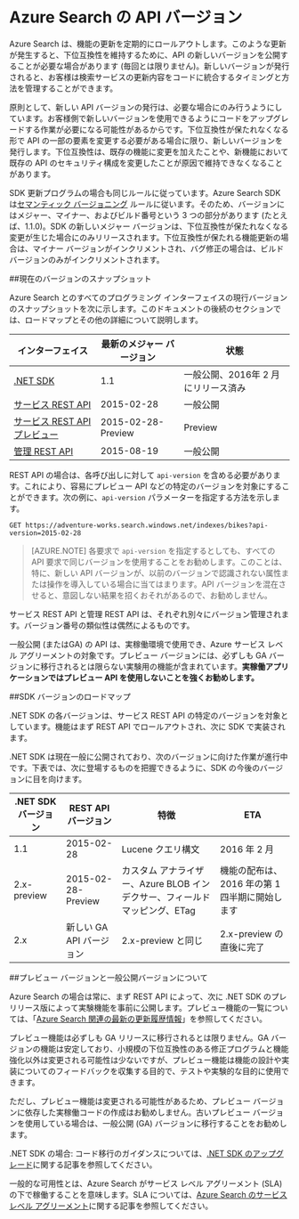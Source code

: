 <properties
   pageTitle="Azure Search の API バージョン | Microsoft Azure | Search API"
   description="Azure Search REST API のバージョン ポリシーと .NET SDK のクライアント ライブラリ"
   services="search"
   documentationCenter=""
   authors="brjohnstmsft"
   manager="pablocas"
   editor=""/>

<tags
   ms.service="search"
   ms.devlang="dotnet"
   ms.workload="search"
   ms.topic="article"
   ms.tgt_pltfrm="na"
   ms.date="05/23/2016"
   ms.author="brjohnst"/>

# Azure Search の API バージョン

Azure Search は、機能の更新を定期的にロールアウトします。このような更新が発生すると、下位互換性を維持するために、API の新しいバージョンを公開することが必要な場合があります (毎回とは限りません)。新しいバージョンが発行されると、お客様は検索サービスの更新内容をコードに統合するタイミングと方法を管理することができます。

原則として、新しい API バージョンの発行は、必要な場合にのみ行うようにしています。お客様側で新しいバージョンを使用できるようにコードをアップグレードする作業が必要になる可能性があるからです。下位互換性が保たれなくなる形で API の一部の要素を変更する必要がある場合に限り、新しいバージョンを発行します。下位互換性は、既存の機能に変更を加えたことや、新機能において既存の API のセキュリティ構成を変更したことが原因で維持できなくなることがあります。

SDK 更新プログラムの場合も同じルールに従っています。Azure Search SDK は[セマンティック バージョニング](http://semver.org/) ルールに従います。そのため、バージョンにはメジャー、マイナー、およびビルド番号という 3 つの部分があります (たとえば、1.1.0)。SDK の新しいメジャー バージョンは、下位互換性が保たれなくなる変更が生じた場合にのみリリースされます。下位互換性が保たれる機能更新の場合は、マイナー バージョンがインクリメントされ、バグ修正の場合は、ビルド バージョンのみがインクリメントされます。

##現在のバージョンのスナップショット 

Azure Search とのすべてのプログラミング インターフェイスの現行バージョンのスナップショットを次に示します。このドキュメントの後続のセクションでは、ロードマップとその他の詳細について説明します。

インターフェイス|最新のメジャー バージョン|状態
----------|-------------------------|------
[.NET SDK](https://msdn.microsoft.com/library/azure/dn951165.aspx)|1\.1|一般公開、2016年 2 月にリリース済み
[サービス REST API](https://msdn.microsoft.com/library/azure/dn798935.aspx)|2015-02-28|一般公開
[サービス REST API プレビュー](search-api-2015-02-28-preview.md)|2015-02-28-Preview|Preview
[管理 REST API](https://msdn.microsoft.com/library/azure/dn832684.aspx)|2015-08-19|一般公開

REST API の場合は、各呼び出しに対して `api-version` を含める必要があります。これにより、容易にプレビュー API などの特定のバージョンを対象にすることができます。次の例に、`api-version` パラメーターを指定する方法を示します。

    GET https://adventure-works.search.windows.net/indexes/bikes?api-version=2015-02-28

> [AZURE.NOTE] 各要求で `api-version` を指定するとしても、すべての API 要求で同じバージョンを使用することをお勧めします。このことは、特に、新しい API バージョンが、以前のバージョンで認識されない属性または操作を導入している場合に当てはまります。API バージョンを混在させると、意図しない結果を招くおそれがあるので、お勧めしません。
> 
サービス REST API と管理 REST API は、それぞれ別々にバージョン管理されます。バージョン番号の類似性は偶然によるものです。

一般公開 (またはGA) の API は、実稼働環境で使用でき、Azure サービス レベル アグリーメントの対象です。プレビュー バージョンには、必ずしも GA バージョンに移行されるとは限らない実験用の機能が含まれています。**実稼働アプリケーションではプレビュー API を使用しないことを強くお勧めします。**

##SDK バージョンのロードマップ

.NET SDK の各バージョンは、サービス REST API の特定のバージョンを対象としています。機能はまず REST API でロールアウトされ、次に SDK で実装されます。

.NET SDK は現在一般に公開されており、次のバージョンに向けた作業が進行中です。下表では、次に登場するものを把握できるように、SDK の今後のバージョンに目を向けます。

.NET SDK バージョン|REST API バージョン|特徴|ETA
----------------|----------------|--------|---
1\.1|2015-02-28|Lucene クエリ構文|2016 年 2 月
2\.x-preview|2015-02-28-Preview|カスタム アナライザー、Azure BLOB インデクサー、フィールド マッピング、ETag|機能の配布は、2016 年の第 1 四半期に開始します
2\.x|新しい GA API バージョン|2\.x-preview と同じ|2\.x-preview の直後に完了

##プレビュー バージョンと一般公開バージョンについて

Azure Search の場合は常に、まず REST API によって、次に .NET SDK のプレリリース版によって実験機能を事前に公開します。プレビュー機能の一覧については、「[Azure Search 関連の最新の更新履歴情報](search-latest-updates.md)」を参照してください。

プレビュー機能は必ずしも GA リリースに移行されるとは限りません。GA バージョンの機能は安定しており、小規模の下位互換性のある修正プログラムと機能強化以外は変更される可能性は少ないですが、プレビュー機能は機能の設計や実装についてのフィードバックを収集する目的で、テストや実験的な目的に使用できます。

ただし、プレビュー機能は変更される可能性があるため、プレビュー バージョンに依存した実稼働コードの作成はお勧めしません。古いプレビュー バージョンを使用している場合は、一般公開 (GA) バージョンに移行することをお勧めします。

.NET SDK の場合: コード移行のガイダンスについては、[.NET SDK のアップグレード](search-dotnet-sdk-migration.md)に関する記事を参照してください。

一般的な可用性とは、Azure Search がサービス レベル アグリーメント (SLA) の下で稼働することを意味します。SLA については、[Azure Search のサービス レベル アグリーメント](https://azure.microsoft.com/support/legal/sla/search/v1_0/)に関する記事を参照してください。

<!---HONumber=AcomDC_0525_2016-->